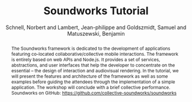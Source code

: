 --- 
  title: "Soundworks Tutorial" 
  abstract: "The Soundworks framework is dedicated to the development of applications featuring co-located collaborative/collective mobile interactions. The framework is entirely based on web APIs and Node.js. It provides a set of services, abstractions, and user interfaces that help the developer to concentrate on the essential – the design of interaction and audiovisual rendering. In the tutorial, we will present the features and architecture of the framework as well as some examples before guiding the attendees through the implementation of a simple application. The workshop will conclude with a brief collective performance. Soundworks on GitHub: https://github.com/collective-soundworks/soundworks" 
  address: "Atlanta, Georgia" 
  author: "Schnell, Norbert and Lambert, Jean-philippe and Goldszmidt, Samuel and Matuszewski, Benjamin" 
  booktitle: "Proceedings of the International Web Audio Conference" 
  editor: "Freeman, Jason and Lerch, Alexander and Paradis, Matthew" 
  month: "Proceedings of the International Web Audio Conference"
  pages: "2016" 
  publisher: "Georgia Tech" 
  series: "WAC '16"
  type: "Tutorial"  
  year: "2016" 
  id: "2016_EA_tut3" 
  tags: year2016 
  pdflink: /_data/papers/pdf/2016/2016_tut3.pdf
  ISSN: Can't find it!
---